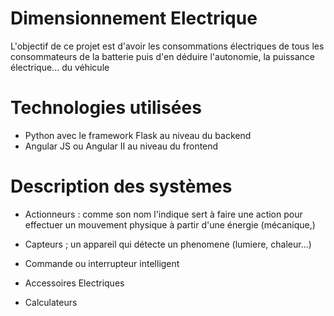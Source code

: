 # Dimensionnement Electrique

L'objectif de ce projet est d'avoir les consommations électriques de tous les consommateurs de la batterie puis d'en déduire l'autonomie, la puissance électrique... du véhicule 

# Technologies utilisées

- Python avec le framework Flask au niveau du backend
- Angular JS ou Angular II au niveau du frontend

# Description des systèmes 

- Actionneurs : comme son nom l'indique sert à faire une action pour effectuer un mouvement physique à partir d'une énergie (mécanique,) 

- Capteurs ; un appareil qui détecte un phenomene (lumiere, chaleur...)

- Commande ou interrupteur intelligent 

- Accessoires Electriques

- Calculateurs 
